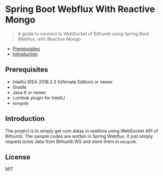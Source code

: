 # Spring Boot Webflux With Reactive Mongo

> A guide to connect to WebSocket of Bithumb using Spring Boot Webflux, with Reactive Mongo

* [Prerequisites](#prerequisites)
* [Introduction](#Introduction)


## Prerequisites

- IntelliJ IDEA 2018.2.3 (Ultimate Edition) or newer
- Gradle
- Java 8 or newer
- Lombok plugin for IntelliJ
- `mongodb`

## Introduction

 The project is to simply get coin datas in realtime using WebSocket API of Bithumb. The sample codes are written in Spring Webflux. It just simply request ticker data from Bithumb WS and store them in `mongodb`. 


## License

MIT


